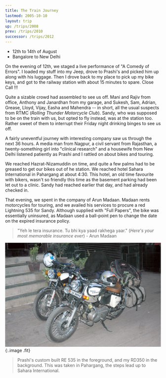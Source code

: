 ```yaml
---
title: The Train Journey
lastmod: 2005-10-10
layout: trip
up: /trips/2008
prev: /trips/2010
successor: /trips/2012
---
```


- 12th to 14th of August
- Bangalore to New Delhi

On the evening of 12th, we staged a live performance of &quot;A             Comedy of Errors&quot;. I loaded my stuff into my Jeep, drove to             Prashi's and picked him up along with his luggage. Then I drove             back to my place to pick up my bike keys, and got to the railway             station with about 15 minutes to spare. Close Call !!!

Quite a sizable crowd had assembled to see us off. Mani and             Rajiv from office, Anthony and Janardhan from my garage, and             Sukesh, Sam, Adrian, Grease, Lloyd, Vijay, Easha and Mahendra --             in short, all the usual suspects from RTMC (_Rolling Thunder Motorcycle Club_). Sandy, who was             supposed to be on the train with us, but opted to fly instead,             was at the station too. Rather sweet of them to interrupt their             Friday night drinking binges to see us off.

A fairly uneventful journey with interesting company saw us             through the next 36 hours. A media man from Nagpur, a civil             servant from Rajasthan, a twenty-something girl into &quot;clinical             research&quot; and a housewife from New Delhi listened patiently as             Prashi and I rattled on about bikes and touring.

We reached Hazrat-Nizamuddin on time, and quite a few palms             had to be greased to get our bikes out of he station. We reached             hotel Sahara International in Pahargang at about 4:30. This             hotel, an old time favourite with bikers, wasn't so friendly             this time as the basement parking had been let out to a clinic.             Sandy had reached earlier that day, and had already checked in.

That evening, we spent in the company of Arun Madaan. Madaan             rents motorcycles for touring, and we availed his services to             procure a red Lightning 535 for Sandy. Although supplied with             &quot;Full Papers&quot;, the bike was essentially uninsured, as Madaan             used a ball-point pen to change the date on the expired             insurance policy.

>  "Yeh le tera insurance. Tu bhi kya yaad rakhega             yaar." (_Here's your most memorable insurance ever_) - Arun Madaan 

![DSC_0002.JPG](/images/photos/DSC_0002.JPG 'DSC_0002.JPG'){:.image .fit}


>  Prashi's custom built RE 535 in the foreground,             and my RD350 in the background. This was taken in Pahargang, the             steps lead up to Sahara International. 


